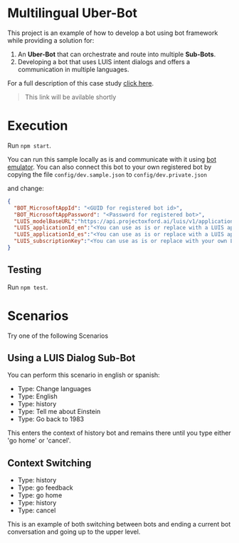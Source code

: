 # Multilingual Uber-Bot
This project is an example of how to develop a bot using bot framework while providing a solution for:

1. An **Uber-Bot** that can orchestrate and route into multiple **Sub-Bots**.
2. Developing a bot that uses LUIS intent dialogs and offers a communication in multiple languages.

For a full description of this case study [click here](https://www.microsoft.com/developerblog/real-life-code/2016/11/24/Multilingual-Context-Switching-Bot.html).

> This link will be avilable shortly

# Execution

Run `npm start`.

You can run this sample locally as is and communicate with it using [bot emulator](https://docs.botframework.com/en-us/tools/bot-framework-emulator/).
You can also connect this bot to your own registered bot by copying the file `config/dev.sample.json` to `config/dev.private.json`

and change:

```json
{
  "BOT_MicrosoftAppId": "<GUID for registered bot id>",
  "BOT_MicrosoftAppPassword": "<Password for registered bot>",
  "LUIS_modelBaseURL":"https://api.projectoxford.ai/luis/v1/application",
  "LUIS_applicationId_en":"<You can use as is or replace with a LUIS app id for your own english model>",
  "LUIS_applicationId_es":"<You can use as is or replace with a LUIS app id for your own spanish model>",
  "LUIS_subscriptionKey":"<You can use as is or replace with your own LUIS subscription id>"
}
``` 

## Testing

Run `npm test`.

# Scenarios

Try one of the following Scenarios

## Using a LUIS Dialog Sub-Bot

You can perform this scenario in english or spanish:

* Type: Change languages
* Type: English
* Type: history
* Type: Tell me about Einstein
* Type: Go back to 1983

This enters the context of history bot and remains there until you type either 'go home' or 'cancel'.

## Context Switching

* Type: history
* Type: go feedback
* Type: go home
* Type: history
* Type: cancel

This is an example of both switching between bots and ending a current bot conversation and going up to the upper level.
